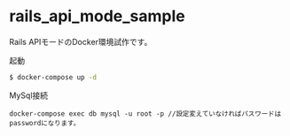 # rails_api_mode_sample

Rails APIモードのDocker環境試作です。

起動

``` .bash
$ docker-compose up -d 
```

MySql接続
```
docker-compose exec db mysql -u root -p //設定変えていなければパスワードはpasswordになります。
```
